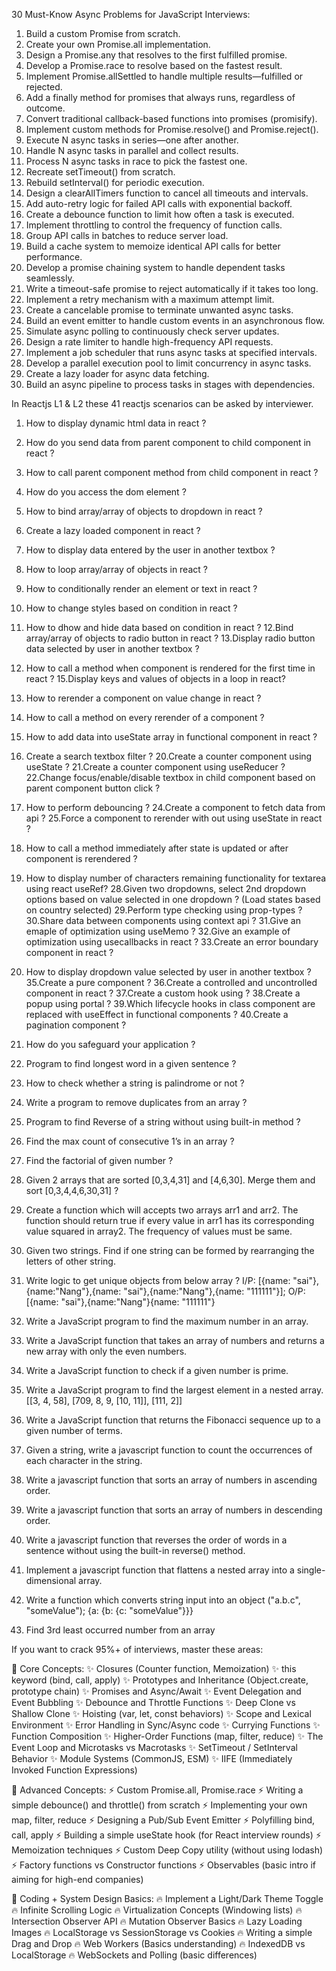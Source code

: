 30 Must-Know Async Problems for JavaScript Interviews: 

1. Build a custom Promise from scratch. 
2. Create your own Promise.all implementation. 
3. Design a Promise.any that resolves to the first fulfilled promise. 
4. Develop a Promise.race to resolve based on the fastest result. 
5. Implement Promise.allSettled to handle multiple results—fulfilled or rejected. 
6. Add a finally method for promises that always runs, regardless of outcome. 
7. Convert traditional callback-based functions into promises (promisify). 
8. Implement custom methods for Promise.resolve() and Promise.reject(). 
9. Execute N async tasks in series—one after another. 
10. Handle N async tasks in parallel and collect results. 
11. Process N async tasks in race to pick the fastest one. 
12. Recreate setTimeout() from scratch. 
13. Rebuild setInterval() for periodic execution. 
14. Design a clearAllTimers function to cancel all timeouts and intervals. 
15. Add auto-retry logic for failed API calls with exponential backoff. 
16. Create a debounce function to limit how often a task is executed. 
17. Implement throttling to control the frequency of function calls. 
18. Group API calls in batches to reduce server load. 
19. Build a cache system to memoize identical API calls for better performance. 
20. Develop a promise chaining system to handle dependent tasks seamlessly. 
21. Write a timeout-safe promise to reject automatically if it takes too long. 
22. Implement a retry mechanism with a maximum attempt limit. 
23. Create a cancelable promise to terminate unwanted async tasks. 
24. Build an event emitter to handle custom events in an asynchronous flow. 
25. Simulate async polling to continuously check server updates. 
26. Design a rate limiter to handle high-frequency API requests. 
27. Implement a job scheduler that runs async tasks at specified intervals. 
28. Develop a parallel execution pool to limit concurrency in async tasks. 
29. Create a lazy loader for async data fetching. 
30. Build an async pipeline to process tasks in stages with dependencies. 

In Reactjs L1 & L2 these 41 reactjs scenarios can be asked by interviewer.

1. How to display dynamic html data in react ?
2. How do you send data from parent component to child component in react ?
3. How to call parent component method from child component in react ?
4. How do you access the dom element ?
5. How to bind array/array of objects to dropdown in react ?
6. Create a lazy loaded component in react ?
7. How to display data entered by the user in another textbox ?
8. How to loop array/array of objects in react ?
9. How to conditionally render an element or text in react ?
10. How to change styles based on condition in react ?
11. How to dhow and hide data based on condition in react ?
12.Bind array/array of objects to radio button in react ?
13.Display radio button data selected by user in another textbox ?
14. How to call a method when component is rendered for the first time in react ?
15.Display keys and values of objects in a loop in react?
16. How to rerender a component on value change in react ?
17. How to call a method on every rerender of a component ?
18. How to add data into useState array in functional component in react ?
19. Create a search textbox filter ?
20.Create a counter component using useState ?
21.Create a counter component using useReducer ?
22.Change focus/enable/disable textbox in child component based on parent component button click ? 
23. How to perform debouncing ?
24.Create a component to fetch data from api ?
25.Force a component to rerender with out using useState in react ?
26. How to call a method immediately after state is updated or 
after component is rerendered ?
27. How to display number of characters remaining functionality for textarea using react useRef?
28.Given two dropdowns, select 2nd dropdown options based on value selected in one dropdown ?
(Load states based on country selected)
29.Perform type checking using prop-types ?
30.Share data between components using context api ?
31.Give an emaple of optimization using useMemo ?
32.Give an example of optimization using usecallbacks in react ?
33.Create an error boundary component in react ?
34. How to display dropdown value selected by user in another textbox ?
35.Create a pure component ?
36.Create a controlled and uncontrolled component in react ?
37.Create a custom hook using ?
38.Create a popup using portal ?
39.Which lifecycle hooks in class component are replaced with useEffect in functional components ? 
40.Create a pagination component ?
41. How do you safeguard your application ?


1. Program to find longest word in a given sentence ?
2. How to check whether a string is palindrome or not ?
3. Write a program to remove duplicates from an array ?
4. Program to find Reverse of a string without using built-in method ?
5. Find the max count of consecutive 1’s in an array ?
6. Find the factorial of given number ?
7. Given 2 arrays that are sorted [0,3,4,31] and [4,6,30]. Merge them and sort [0,3,4,4,6,30,31] ?
8. Create a function which will accepts two arrays arr1 and arr2. The function should return true if every value in arr1 has its corresponding value squared in array2. The frequency of values must be same.
9. Given two strings. Find if one string can be formed by rearranging the letters of other string.
10. Write logic to get unique objects from below array ?
I/P: [{name: "sai"},{name:"Nang"},{name: "sai"},{name:"Nang"},{name: "111111"}];
O/P: [{name: "sai"},{name:"Nang"}{name: "111111"}
11. Write a JavaScript program to find the maximum number in an array.
12. Write a JavaScript function that takes an array of numbers and returns a new array with only the even numbers.
13. Write a JavaScript function to check if a given number is prime.
14. Write a JavaScript program to find the largest element in a nested array.
[[3, 4, 58], [709, 8, 9, [10, 11]], [111, 2]]
15. Write a JavaScript function that returns the Fibonacci sequence up to a given number of terms.
16. Given a string, write a javascript function to count the occurrences of each character in the string.
17. Write a javascript function that sorts an array of numbers in ascending order.
18. Write a javascript function that sorts an array of numbers in descending order.
19. Write a javascript function that reverses the order of words in a sentence without using the built-in reverse() method.
20. Implement a javascript function that flattens a nested array into a single-dimensional array.
21. Write a function which converts string input into an object
("a.b.c", "someValue");
{a: {b: {c: "someValue"}}}
22. Find 3rd least occurred number from an array

If you want to crack 95%+ of interviews, master these areas:

🎯 Core Concepts:
✨ Closures (Counter function, Memoization)
✨ this keyword (bind, call, apply)
✨ Prototypes and Inheritance (Object.create, prototype chain)
✨ Promises and Async/Await
✨ Event Delegation and Event Bubbling
✨ Debounce and Throttle Functions
✨ Deep Clone vs Shallow Clone
✨ Hoisting (var, let, const behaviors)
✨ Scope and Lexical Environment
✨ Error Handling in Sync/Async code
✨ Currying Functions
✨ Function Composition
✨ Higher-Order Functions (map, filter, reduce)
✨ The Event Loop and Microtasks vs Macrotasks
✨ SetTimeout / SetInterval Behavior
✨ Module Systems (CommonJS, ESM)
✨ IIFE (Immediately Invoked Function Expressions)

🎯 Advanced Concepts:
⚡ Custom Promise.all, Promise.race
⚡ Writing a simple debounce() and throttle() from scratch
⚡ Implementing your own map, filter, reduce
⚡ Designing a Pub/Sub Event Emitter
⚡ Polyfilling bind, call, apply
⚡ Building a simple useState hook (for React interview rounds)
⚡ Memoization techniques
⚡ Custom Deep Copy utility (without using lodash)
⚡ Factory functions vs Constructor functions
⚡ Observables (basic intro if aiming for high-end companies)

🎯 Coding + System Design Basics:
🔥 Implement a Light/Dark Theme Toggle
🔥 Infinite Scrolling Logic
🔥 Virtualization Concepts (Windowing lists)
🔥 Intersection Observer API
🔥 Mutation Observer Basics
🔥 Lazy Loading Images
🔥 LocalStorage vs SessionStorage vs Cookies
🔥 Writing a simple Drag and Drop
🔥 Web Workers (Basics understanding)
🔥 IndexedDB vs LocalStorage
🔥 WebSockets and Polling (basic differences)


